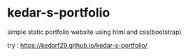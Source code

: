 # kedar-s-portfolio
simple static portfolio website using html and css(bootstrap)

try : https://kedarf29.github.io/kedar-s-portfolio/
